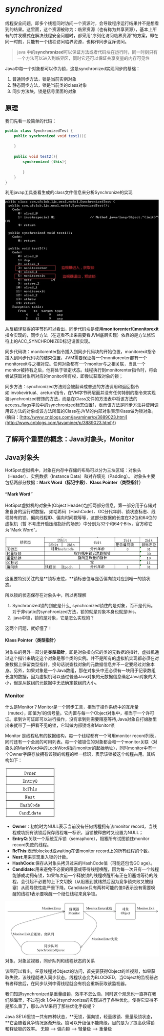 # _synchronized_

线程安全问题，即多个线程同时访问一个资源时，会导致程序运行结果并不是想看到的结果。这里面，这个资源被称为：临界资源（也有称为共享资源），基本上所有的并发模式在解决线程安全问题时，都采用“序列化访问临界资源”的方案，即在同一时刻，只能有一个线程访问临界资源，也称作同步互斥访问。

> java 中的**synchronized**可以保证方法或者代码块在运行时，同一时刻只有一个方法可以进入到临界区，同时它还可以保证共享变量的内存可见性

Java中每一个对象都可以作为锁，这是synchronized实现同步的基础：

1. 普通同步方法，锁是当前实例对象
2. 静态同步方法，锁是当前类的class对象
3. 同步方法块，锁是括号里面的对象

## 原理

我们先看一段简单的代码：

```java
public class SynchronizedTest {
    public synchronized void test1(){

    }

    public void test2(){
        synchronized (this){

        }
    }
}
```

利用javap工具查看生成的class文件信息来分析Synchronize的实现

![](/assets/importsynyanli.png)

从反编译获得的字节码可以看出，同步代码块是使用**monitorenter**和**monitorexit**指令实现的，同步方法（在这看不出来需要看JVM底层实现）依靠的是方法修饰符上的ACC\_SYNCHRONIZED标记设置实现。

同步代码块：monitorenter指令插入到同步代码块的开始位置，monitorexit指令插入到同步代码块的结束位置，JVM需要保证每一个monitorenter都有一个monitorexit与之相对应。任何对象都有一个monitor与之相关联，当且一个monitor被持有之后，他将处于锁定状态。线程执行到monitorenter指令时，将会尝试获取对象所对应的monitor所有权，即尝试获取对象的锁；

同步方法：synchronized方法则会被翻译成普通的方法调用和返回指令如:invokevirtual、areturn指令，在VM字节码层面并没有任何特别的指令来实现被synchronized修饰的方法，而是在Class文件的方法表中将该方法的access\_flags字段中的synchronized标志位置1，表示该方法是同步方法并使用调用该方法的对象或该方法所属的Class在JVM的内部对象表示Klass做为锁对象。\(摘自：[http://www.cnblogs.com/javaminer/p/3889023.html](http://www.cnblogs.com/javaminer/p/3889023.html)\)

## 了解两个重要的概念：Java对象头，Monitor

## Java对象头

HotSpot虚拟机中，对象在内存中存储的布局可以分为三块区域：对象头（Header）、实例数据（Instance Data）和对齐填充（Padding）。 对象头主要包括两部分数据：**Mark Word（标记字段）**、**Klass Pointer（类型指针）**

#### “Mark Word”

HotSpot虚拟机的对象头\(Object Header\)包括两部分信息，第一部分用于存储对象自身的运行时数据， 如哈希码（HashCode）、GC分代年龄、锁状态标志、线程持有的锁、偏向线程ID、偏向时间戳等等，这部分数据的长度在32位和64位的虚拟机（暂 不考虑开启压缩指针的场景）中分别为32个和64个Bits，官方称它为“Mark Word”。

![](/assets/importmwd.png)

这里要特别关注的是**锁标志位，**锁标志位与是否偏向锁对应到唯一的锁状态。

所以锁的状态保存在对象头中，所以再理解

1. Synchronized锁的到底是什么, synchronized锁住的是对象，而不是代码。对于非static的synchronized方法，锁的就是对象本身也就是this。
2.  java中锁，锁的是对象，它是怎么实现的？

这两个问题，就好懂了！

#### **Klass Pointer（类型指针）**

对象头的另外一部分是**类型指针**，即是对象指向它的类的元数据的指针，虚拟机通过这个指针来确定这个对象是哪个类的实例。并不是所有的虚拟机实现都必须在对象数据上保留类型指针，换句话说查找对象的元数据信息并不一定要经过对象本身。另外，如果对象是一个Java数组，那在对象头中还必须有一块用于记录数组长度的数据，因为虚拟机可以通过普通Java对象的元数据信息确定Java对象的大小，但是从数组的元数据中无法确定数组的大小。

### Monitor

什么是Monitor？Monitor是一个同步工具，相当于操作系统中的互斥量（mutex），即值为1的信号量。它内置与每一个Object对象中，相当于一个许可证。拿到许可证即可以进行操作，没有拿到则需要阻塞等待,Java对象自打娘胎里出来就带了一把看不见的锁，它叫做内部锁或者Monitor锁

Monitor 是线程私有的数据结构，每一个线程都有一个可用monitor record列表，同时还有一个全局的可用列表。每一个被锁住的对象都会和一个monitor关联（对象头的MarkWord中的LockWord指向monitor的起始地址），同时monitor中有一个Owner字段存放拥有该锁的线程的唯一标识，表示该锁被这个线程占用。其结构如下：

![](/assets/importmg.png)

* **Owner**：初始时为NULL表示当前没有任何线程拥有该monitor record，当线程成功拥有该锁后保存线程唯一标识，当锁被释放时又设置为NULL；
* **EntryQ**:关联一个系统互斥锁（semaphore），阻塞所有试图锁住monitor record失败的线程。
* **RcThis**:表示blocked或waiting在该monitor record上的所有线程的个数。
* **Nest**:用来实现重入锁的计数。
* **HashCode**:保存从对象头拷贝过来的HashCode值（可能还包含GC age）。
* **Candidate**:用来避免不必要的阻塞或等待线程唤醒，因为每一次只有一个线程能够成功拥有锁，如果每次前一个释放锁的线程唤醒所有正在阻塞或等待的线程，会引起不必要的上下文切换（从阻塞到就绪然后因为竞争锁失败又被阻塞）从而导致性能严重下降。Candidate只有两种可能的值0表示没有需要唤醒的线程1表示要唤醒一个继任线程来竞争锁。 

![](/assets/importmxianc.png)  
                                                       对象，对象监视器，同步队列和线程状态的关系

该图可以看出，任意线程对Object的访问，首先要获得Object的监视器，如果获取失败，该线程就进入同步状态，线程状态变为BLOCKED，当Object的监视器占有者释放后，在同步队列中得线程就会有机会重新获取该监视器。

我们知道synchronized是重量级锁，效率不怎么滴，同时这个观念也一直存在我们脑海里，不过在jdk 1.6中对synchronize的实现进行了各种优化，使得它显得不是那么重了，那么JVM采用了那些优化手段呢？

Java SE1.6里锁一共有四种状态，**无锁，偏向锁，轻量级锁、重量级锁状态，**它会随着竞争情况逐渐升级。锁可以升级但不能降级，目的是为了提高获得锁和释放锁的效率。   无锁 --&gt; 偏向锁 --&gt; 轻量级 --&gt; 重量级

